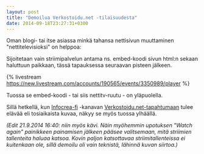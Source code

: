 ```yaml
---
layout: post
title: "Demoilua Verkostoidu.net -tilaisuudesta"
date: 2014-09-18T23:27:31+0300
---
```


Oman blogi- tai itse asiassa minkä tahansa nettisivun muuttaminen "nettitelevisioksi" on helppoa:
<!--more-->

Sijoitetaan vain striimipalvelun antama ns. embed-koodi sivun html:n sekaan haluttuun paikkaan, tässä tapauksessa seuraavan pisteen jälkeen.

{% livestream https://new.livestream.com/accounts/190565/events/3350989/player %}

Tuossa se embed-koodi - tai siis nettitv-ruutu - on yläpuolella.

Sillä hetkellä, kun [Infocrea-fi](https://new.livestream.com/Infocrea-fi) -kanavan [Verkostoidu.net-tapahtumaan](https://new.livestream.com/Infocrea-fi/verkostoidu-2014-09-19) tulee elävää eli tosiaikaista kuvaa, näkyy se myös tuossa ylhäällä.

*(Edit 21.9.2014 16:40: niin myös kävi. Näin myöhemmin upotuksen "Watch again" painikkeen painamisen jälkeen pääsee valitsemaan, mitä striimien tallenteita haluaa katsoa. Kovin paljon katsottavaa striimitallenteissa ei kuitenkaan ole, sillä demoilu oli vain teknistä, lähinnä kuvan siirtoa.)*

